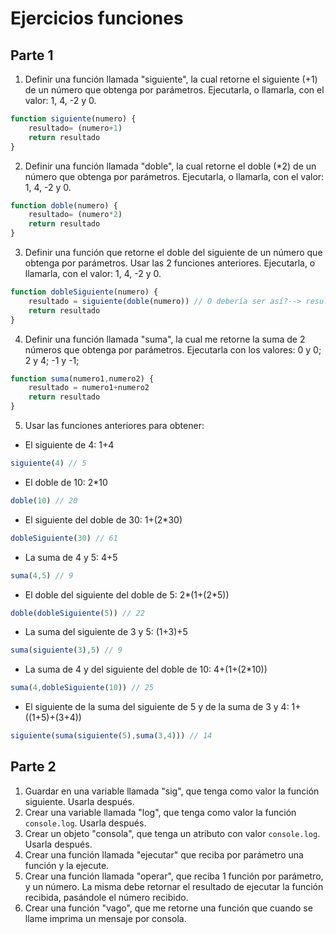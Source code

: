 # Ejercicios funciones

## Parte 1

1. Definir una función llamada "siguiente", la cual retorne el siguiente (+1) de un número que obtenga por parámetros. Ejecutarla, o llamarla, con el valor: 1, 4, -2 y 0.

```javascript
function siguiente(numero) {
    resultado= (numero+1)
    return resultado
}
```

2. Definir una función llamada "doble", la cual retorne el doble (*2) de un número que obtenga por parámetros. Ejecutarla, o llamarla, con el valor: 1, 4, -2 y 0.

```javascript
function doble(numero) {
    resultado= (numero*2)
    return resultado
}
```

3. Definir una función que retorne el doble del siguiente de un número que obtenga por parámetros. Usar las 2 funciones anteriores.  Ejecutarla, o llamarla, con el valor: 1, 4, -2 y 0.

```javascript
function dobleSiguiente(numero) {
    resultado = siguiente(doble(numero)) // O debería ser así?--> resultado = doble(siguiente(numero))
    return resultado
}
```

4. Definir una función llamada "suma", la cual me retorne la suma de 2 números que obtenga por parámetros.  Ejecutarla con los valores: 0 y 0; 2 y 4; -1 y -1;

```javascript
function suma(numero1,numero2) {
    resultado = numero1+numero2
    return resultado
}
```

5. Usar las funciones anteriores para obtener:
  - El siguiente de 4: 1+4
  ```javascript
  siguiente(4) // 5
  ```
  - El doble de 10: 2*10
  ```javascript
  doble(10) // 20
  ```
  - El siguiente del doble de 30: 1+(2*30)
  ```javascript
  dobleSiguiente(30) // 61
  ```
  - La suma de 4 y 5: 4+5
  ```javascript
  suma(4,5) // 9
  ```
  - El doble del siguiente del doble de 5: 2*(1+(2*5))
  ```javascript
  doble(dobleSiguiente(5)) // 22
  ```
  - La suma del siguiente de 3 y 5: (1+3)+5
  ```javascript
  suma(siguiente(3),5) // 9
  ```
  - La suma de 4 y del siguiente del doble de 10: 4+(1+(2*10))
  ```javascript
  suma(4,dobleSiguiente(10)) // 25
  ```
  - El siguiente de la suma del siguiente de 5 y de la suma de 3 y 4: 1+((1+5)+(3+4))
  ```javascript
  siguiente(suma(siguiente(5),suma(3,4))) // 14
  ```

## Parte 2

1. Guardar en una variable llamada "sig", que tenga como valor la función siguiente. Usarla después.
2. Crear una variable llamada "log", que tenga como valor la función `console.log`. Usarla después.
3. Crear un objeto "consola", que tenga un atributo con valor `console.log`. Usarla después.
5. Crear una función llamada "ejecutar" que reciba por parámetro una función y la ejecute.
4. Crear una función llamada "operar", que reciba 1 función por parámetro, y un número. La misma debe retornar el resultado de ejecutar la función recibida, pasándole el número recibido.
5. Crear una función "vago", que me retorne una función que cuando se llame imprima un mensaje por consola.
